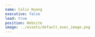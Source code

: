 ```yaml
---
name: Calix Huang
executive: false
lead: true
position: Website
image: ../assets/default_exec_image.png
---
```

